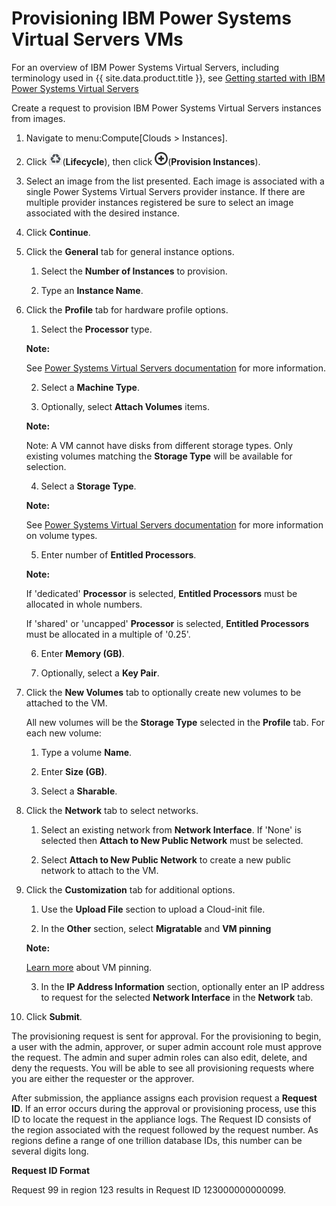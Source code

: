 # Provisioning IBM Power Systems Virtual Servers VMs

For an overview of IBM Power Systems Virtual Servers, including terminology
used in {{ site.data.product.title }}, see [Getting started with IBM Power
Systems Virtual Servers](https://cloud.ibm.com/docs/power-iaas?topic=power-iaas-getting-started)

Create a request to provision IBM Power Systems Virtual Servers instances
from images.

1.  Navigate to menu:Compute\[Clouds \> Instances\].

2.  Click ![2007](../images/2007.png)(**Lifecycle**), then click
    ![1862](../images/1862.png)(**Provision Instances**).

3.  Select an image from the list presented. Each image is associated with a
    single Power Systems Virtual Servers provider instance. If there are
    multiple provider instances registered be sure to select an image
    associated with the desired instance.

4.  Click **Continue**.

5.  Click the **General** tab for general instance options.

    1.  Select the **Number of Instances** to provision.

    2.  Type an **Instance Name**.

6.  Click the **Profile** tab for hardware profile options.

    1.  Select the **Processor** type.

    **Note:**

    See [Power Systems Virtual Servers documentation](https://cloud.ibm.com/docs/power-iaas?topic=power-iaas-power-iaas-faqs#processor)
    for more information.
    
    2.  Select a **Machine Type**.

    3.  Optionally, select **Attach Volumes** items.

    **Note:**

    Note: A VM cannot have disks from different storage types. Only existing volumes matching the **Storage Type** will be available for selection.

    4.  Select a **Storage Type**.

    **Note:**

    See [Power Systems Virtual Servers documentation](https://cloud.ibm.com/docs/power-iaas?topic=power-iaas-power-iaas-faqs#storage)
    for more information on volume types.

    5.  Enter number of **Entitled Processors**.

    **Note:**

    If 'dedicated' **Processor** is selected, **Entitled Processors** must be allocated in whole numbers.

    If 'shared' or 'uncapped' **Processor** is selected,
    **Entitled Processors** must be allocated in a multiple of '0.25'.

    6.  Enter **Memory (GB)**.

    7.  Optionally, select a **Key Pair**.

7.  Click the **New Volumes** tab to optionally create new volumes to be attached to the VM.

    All new volumes will be the **Storage Type** selected in the **Profile** tab. For each new volume:

    1.  Type a volume **Name**.

    2.  Enter **Size (GB)**.

    4.  Select a **Sharable**.

8.  Click the **Network** tab to select networks.

    1.  Select an existing network from **Network Interface**. If 'None' is selected then **Attach to New Public Network** must be selected.

    2.  Select **Attach to New Public Network** to create a new public network to attach to the VM.

9.  Click the **Customization** tab for additional options.

    1.  Use the **Upload File** section to upload a Cloud-init file.

    2.  In the **Other** section, select **Migratable** and **VM pinning**

    **Note:**

    [Learn more](https://cloud.ibm.com/docs/power-iaas?topic=power-iaas-power-iaas-faqs#pinning)
    about VM pinning.
    
    3.  In the **IP Address Information** section, optionally enter an IP address to request for the selected **Network Interface** in the **Network** tab.

13. Click **Submit**.

The provisioning request is sent for approval. For the provisioning to begin, a user with the admin, approver, or super admin account role must approve the request. The admin and super admin roles can also edit, delete, and deny the requests. You will be able to see all provisioning requests where you are either the requester or the approver.

After submission, the appliance assigns each provision request a **Request ID**. If an error occurs during the approval or provisioning process, use this ID to locate the request in the appliance logs. The Request ID consists of the region associated with the request followed by the request number. As regions define a range of one trillion database IDs, this number can be several digits long.

**Request ID Format**

Request 99 in region 123 results in Request ID 123000000000099.
